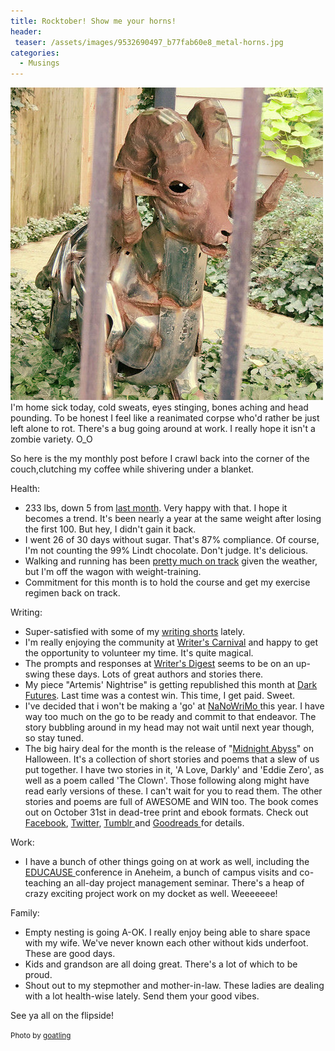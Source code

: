 ```yaml
---
title: Rocktober! Show me your horns!
header:
 teaser: /assets/images/9532690497_b77fab60e8_metal-horns.jpg
categories:
  - Musings
---
```

<img src="/assets/images/9532690497_b77fab60e8_metal-horns.jpg">I'm home sick today, cold sweats, eyes stinging, bones aching and head pounding. To be honest I feel like a reanimated corpse who'd rather be just left alone to rot. There's a bug going around at work. I really hope it isn't a zombie variety. O_O

So here is the my monthly post before I crawl back into the corner of the couch,clutching my coffee while shivering under a blanket.

Health:

<ul>
  <li>233 lbs, down 5 from <a href="http://blog.douglangille.ca/post/59981169514/its-groundhogs-all-the-way-down">last month</a>. Very happy with that. I hope it becomes a trend. It's been nearly a year at the same weight after losing the first 100. But hey, I didn't gain it back.</li>
  <li>I went 26 of 30 days without sugar. That's 87% compliance. Of course, I'm not counting the 99% Lindt chocolate. Don't judge. It's delicious.</li>
  <li>Walking and running has been <a href="http://www.endomondo.com/profile/6371883">pretty much on track</a> given the weather, but I'm off the wagon with weight-training.</li>
  <li>Commitment for this month is to hold the course and get my exercise regimen back on track.</li>
</ul>

Writing:

<ul>
  <li>Super-satisfied with some of my <a href="http://writing.douglangille.ca">writing shorts</a> lately.</li>
  <li>I'm really enjoying the community at <a href="http://www.writerscarnival.ca">Writer's Carnival</a> and happy to get the opportunity to volunteer my time. It's quite magical.</li>
  <li>The prompts and responses at <a href="http://www.writersdigest.com/prompts">Writer's Digest</a> seems to be on an up-swing these days. Lots of great authors and stories there.</li>
  <li>My piece "Artemis' Nightrise" is getting republished this month at <a href="http://www.darkfuturesfiction.net/">Dark Futures</a>. Last time was a contest win. This time, I get paid. Sweet.</li>
  <li>I've decided that i won't be making a 'go' at <a href="http://nanowrimo.org/">NaNoWriMo </a>this year. I have way too much on the go to be ready and commit to that endeavor. The story bubbling around in my head may not wait until next year though, so stay tuned.</li>
  <li>The big hairy deal for the month is the release of "<a href="http://themidnightabyss.tumblr.com">Midnight Abyss</a>" on Halloween. It's a collection of short stories and poems that a slew of us put together. I have two stories in it, 'A Love, Darkly' and 'Eddie Zero', as well as a poem called 'The Clown'. Those following along might have read early versions of these. I can't wait for you to read them. The other stories and poems are full of AWESOME and WIN too.  
 The book comes out on October 31st in dead-tree print and ebook formats. Check out <a href="https://www.facebook.com/pages/Midnight-Abyss/1411599732401816">Facebook</a>, <a href="https://twitter.com/abyssmidnight">Twitter</a>, <a href="http://themidnightabyss.tumblr.com/">Tumblr </a>and <a href="http://www.goodreads.com/book/show/18595036-midnight-abyss">Goodreads </a>for details.</li>
</ul>

Work:

<ul>
  <li>I have a bunch of other things going on at work as well, including the <a href="http://www.educause.edu/annual-conference">EDUCAUSE </a>conference in Aneheim, a bunch of campus visits and co-teaching an all-day project management seminar. There's a heap of crazy exciting project work on my docket as well. Weeeeeee!</li>
</ul>

Family:

<ul>
  <li>Empty nesting is going A-OK. I really enjoy being able to share space with my wife. We've never known each other without kids underfoot. These are good days.</li>
  <li>Kids and grandson are all doing great. There's a lot of which to be proud.</li>
  <li>Shout out to my stepmother and mother-in-law. These ladies are dealing with a lot health-wise lately. Send them your good vibes.</li>
</ul>

See ya all on the flipside!

<small>Photo by <a href="http://www.flickr.com/photos/32907326@N00/9532690497" target="_blank">goatling</a> </small>